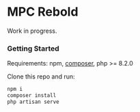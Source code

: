 # MPC Rebold

Work in progress.

### Getting Started

Requirements: npm, [composer](https://getcomposer.org/), php >= 8.2.0

Clone this repo and run:

```bash
npm i
composer install
php artisan serve
```
